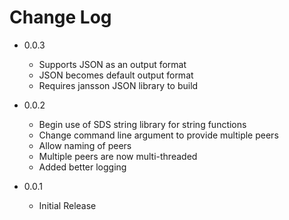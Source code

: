 # Change Log
- 0.0.3
    - Supports JSON as an output format
    - JSON becomes default output format
    - Requires jansson JSON library to build

- 0.0.2
    - Begin use of SDS string library for string functions     
    - Change command line argument to provide multiple peers
    - Allow naming of peers
    - Multiple peers are now multi-threaded
    - Added better logging
        
- 0.0.1
    - Initial Release
